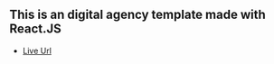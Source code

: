 ## This is an digital agency template made with React.JS


- [Live Url](https://zirox-template.surge.sh/)
